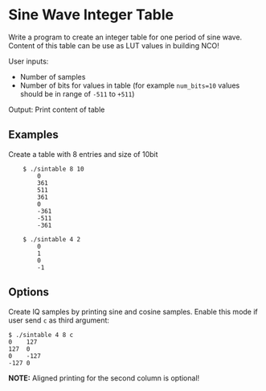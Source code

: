 # Sine Wave Integer Table
Write a program to create an integer table for one period of sine wave.
Content of this table can be use as LUT values in building NCO!

User inputs:
- Number of samples
- Number of bits for values in table (for example `num_bits=10` values should be in range of `-511` to `+511`)

Output:
Print content of table


## Examples

Create a table with 8 entries and size of 10bit

```
    $ ./sintable 8 10
        0
        361
        511
        361
        0
        -361
        -511
        -361
```

```
    $ ./sintable 4 2
        0
        1
        0
        -1
```


## Options
Create IQ samples by printing sine and cosine samples. Enable this mode if user send `c` as third argument:
```
$ ./sintable 4 8 c
0    127
127  0
0    -127
-127 0
```
**NOTE:** Aligned printing for the second column is optional!
